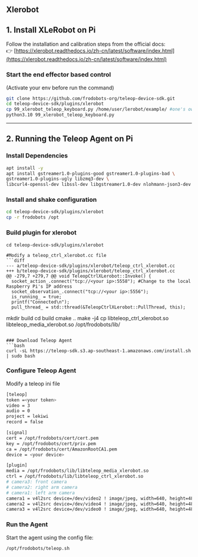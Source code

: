 ## Xlerobot

## 1. Install XLeRobot on Pi

Follow the installation and calibration steps from the official docs:  
👉 [https://xlerobot.readthedocs.io/zh-cn/latest/software/index.html](https://xlerobot.readthedocs.io/zh-cn/latest/software/index.html)

### Start the end effector based control
(Activate your env before run the command)
```bash
git clone https://github.com/frodobots-org/teleop-device-sdk.git
cd teleop-device-sdk/plugins/xlerobot
cp 99_xlerobot_teleop_keyboard.py /home/user/lerobot/example/ #one's own local path
python3.10 99_xlerobot_teleop_keyboard.py
```
---

## 2. Running the Teleop Agent on Pi
### Install Dependencies
```bash
apt install -y
apt install gstreamer1.0-plugins-good gstreamer1.0-plugins-bad \
gstreamer1.0-plugins-ugly libzmq3-dev \
libcurl4-openssl-dev libssl-dev libgstreamer1.0-dev nlohmann-json3-dev cmake
```

### Install and shake configuration
```bash
cd teleop-device-sdk/plugins/xlerobot
cp -r frodobots /opt
```

### Build plugin for xlerobot
```
cd teleop-device-sdk/plugins/xlerobot

#Modify a teleop_ctrl_xlerobot.cc file
```diff
--- a/teleop-device-sdk/plugins/xlerobot/teleop_ctrl_xlerobot.cc
+++ b/teleop-device-sdk/plugins/xlerobot/teleop_ctrl_xlerobot.cc
@@ -279,7 +279,7 @@ void TeleopCtrlXLerobot::Invoke() {
  socket_action_.connect("tcp://<your ip>:5558"); #Change to the local Raspberry Pi's IP address
  socket_observation_.connect("tcp://<your ip>:5556");
  is_running_ = true;
  printf("Connected\n");
  pull_thread_ = std::thread(&TeleopCtrlXLerobot::PullThread, this);
```

mkdir build
cd build
cmake ..
make -j4
cp libteleop_ctrl_xlerobot.so libteleop_media_xlerobot.so /opt/frodobots/lib/
```

### Download Teleop Agent
```bash
curl -sL https://teleop-sdk.s3.ap-southeast-1.amazonaws.com/install.sh | sudo bash
```

### Configure Teleop Agent
Modify a teleop ini file
```bash
[teleop]
token =<your token> 
video = 3
audio = 0
project = lekiwi
record = false

[signal]
cert = /opt/frodobots/cert/cert.pem
key = /opt/frodobots/cert/priv.pem
ca = /opt/frodobots/cert/AmazonRootCA1.pem
device = <your device>

[plugin]
media = /opt/frodobots/lib/libteleop_media_xlerobot.so
ctrl = /opt/frodobots/lib/libteleop_ctrl_xlerobot.so
# camera3: front camera
# camera2: right arm camera
# camera1: left arm camera
camera1 = v4l2src device=/dev/video2 ! image/jpeg, width=640, height=480, framerate=15/1
camera2 = v4l2src device=/dev/video4 ! image/jpeg, width=640, height=480, framerate=15/1
camera3 = v4l2src device=/dev/video0 ! image/jpeg, width=640, height=480, framerate=30/1
```
### Run the Agent

Start the agent using the config file:

```bash
/opt/frodobots/teleop.sh
```
